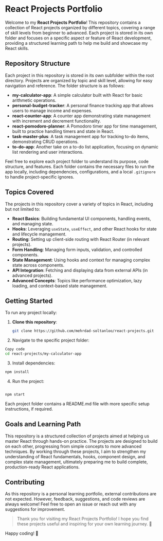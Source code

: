 # React Projects Portfolio

Welcome to my **React Projects Portfolio**! This repository contains a collection of React projects organized by different topics, covering a range of skill levels from beginner to advanced. Each project is stored in its own folder and focuses on a specific aspect or feature of React development, providing a structured learning path to help me build and showcase my React skills.

## Repository Structure

Each project in this repository is stored in its own subfolder within the root directory. Projects are organized by topic and skill level, allowing for easy navigation and reference. The folder structure is as follows:

- **my-calculator-app**: A simple calculator built with React for basic arithmetic operations.
- **personal-budget-tracker**: A personal finance tracking app that allows users to manage income and expenses.
- **react-counter-app**: A counter app demonstrating state management with increment and decrement functionality.
- **react-pomodoro-planner**: A Pomodoro timer app for time management, built to practice handling timers and state in React.
- **task-master-plus**: A task management app for tracking to-do items, demonstrating CRUD operations.
- **to-do-app**: Another take on a to-do list application, focusing on dynamic list rendering and user interactions.

Feel free to explore each project folder to understand its purpose, code structure, and features. Each folder contains the necessary files to run the app locally, including dependencies, configurations, and a local `.gitignore` to handle project-specific ignores.

## Topics Covered

The projects in this repository cover a variety of topics in React, including but not limited to:

- **React Basics**: Building fundamental UI components, handling events, and managing state.
- **Hooks**: Leveraging `useState`, `useEffect`, and other React hooks for state and lifecycle management.
- **Routing**: Setting up client-side routing with React Router (in relevant projects).
- **Form Handling**: Managing form inputs, validation, and controlled components.
- **State Management**: Using hooks and context for managing complex state across components.
- **API Integration**: Fetching and displaying data from external APIs (in advanced projects).
- **Advanced Concepts**: Topics like performance optimization, lazy loading, and context-based state management.

## Getting Started

To run any project locally:

1. **Clone this repository**:

   ```bash
   git clone https://github.com/mehrdad-soltanloo/react-projects.git
   ```

2. Navigate to the specific project folder:

```bash
Copy code
cd react-projects/my-calculator-app
```

3. Install dependencies:

```bash
npm install
```

4. Run the project:

```bash

npm start
```

Each project folder contains a README.md file with more specific setup instructions, if required.

## Goals and Learning Path

This repository is a structured collection of projects aimed at helping us master React through hands-on practice. The projects are designed to build on each other, progressing from simple concepts to more advanced techniques. By working through these projects, I aim to strengthen my understanding of React fundamentals, hooks, component design, and complex state management, ultimately preparing me to build complete, production-ready React applications.

## Contributing

As this repository is a personal learning portfolio, external contributions are not expected. However, feedback, suggestions, and code reviews are always welcome! Feel free to open an issue or reach out with any suggestions for improvement.

> Thank you for visiting my React Projects Portfolio! I hope you find these projects useful and inspiring for your own learning journey. 🚀

Happy coding! 🙂
